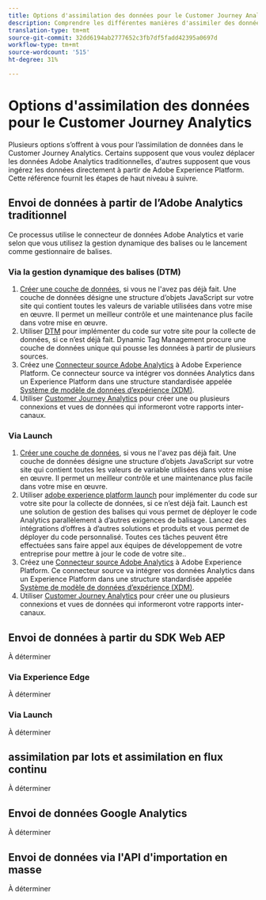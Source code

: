```yaml
---
title: Options d'assimilation des données pour le Customer Journey Analytics
description: Comprendre les différentes manières d'assimiler des données dans un Customer Journey Analytics
translation-type: tm+mt
source-git-commit: 32dd6194ab2777652c3fb7df5fadd42395a0697d
workflow-type: tm+mt
source-wordcount: '515'
ht-degree: 31%

---
```



# Options d&#39;assimilation des données pour le Customer Journey Analytics

Plusieurs options s’offrent à vous pour l’assimilation de données dans le Customer Journey Analytics. Certains supposent que vous voulez déplacer les données Adobe Analytics traditionnelles, d&#39;autres supposent que vous ingérez les données directement à partir de Adobe Experience Platform. Cette référence fournit les étapes de haut niveau à suivre.

## Envoi de données à partir de l’Adobe Analytics traditionnel

Ce processus utilise le connecteur de données Adobe Analytics et varie selon que vous utilisez la gestion dynamique des balises ou le lancement comme gestionnaire de balises.

### Via la gestion dynamique des balises (DTM)

1. [Créer une couche de données](https://docs.adobe.com/content/help/en/analytics/implementation/prepare/data-layer.html), si vous ne l&#39;avez pas déjà fait. Une couche de données désigne une structure d’objets JavaScript sur votre site qui contient toutes les valeurs de variable utilisées dans votre mise en œuvre. Il permet un meilleur contrôle et une maintenance plus facile dans votre mise en œuvre.
1. Utiliser [DTM](https://docs.adobe.com/content/help/fr-FR/analytics/implementation/other/dtm/dtm-implementation-overview.html) pour implémenter du code sur votre site pour la collecte de données, si ce n’est déjà fait. Dynamic Tag Management procure une couche de données unique qui pousse les données à partir de plusieurs sources.
1. Créez une [Connecteur source Adobe Analytics](https://docs.adobe.com/content/help/en/experience-platform/sources/ui-tutorials/create/adobe-applications/analytics.html) à Adobe Experience Platform. Ce connecteur source va intégrer vos données Analytics dans un Experience Platform dans une structure standardisée appelée [Système de modèle de données d’expérience (XDM)](https://docs.adobe.com/content/help/fr-FR/experience-platform/xdm/home.html).
1. Utiliser [Customer Journey Analytics](https://docs.adobe.com/content/help/fr-FR/analytics-platform/using/cja-overview/cja-getting-started.html) pour créer une ou plusieurs connexions et vues de données qui informeront votre rapports inter-canaux.

### Via Launch

1. [Créer une couche de données](https://docs.adobe.com/content/help/en/analytics/implementation/prepare/data-layer.html), si vous ne l&#39;avez pas déjà fait. Une couche de données désigne une structure d’objets JavaScript sur votre site qui contient toutes les valeurs de variable utilisées dans votre mise en œuvre. Il permet un meilleur contrôle et une maintenance plus facile dans votre mise en œuvre.
1. Utiliser [adobe experience platform launch](https://docs.adobe.com/content/help/en/analytics/implementation/launch/overview.html) pour implémenter du code sur votre site pour la collecte de données, si ce n’est déjà fait. Launch est une solution de gestion des balises qui vous permet de déployer le code Analytics parallèlement à d’autres exigences de balisage. Lancez des intégrations d’offres à d’autres solutions et produits et vous permet de déployer du code personnalisé. Toutes ces tâches peuvent être effectuées sans faire appel aux équipes de développement de votre entreprise pour mettre à jour le code de votre site..
1. Créez une [Connecteur source Adobe Analytics](https://docs.adobe.com/content/help/en/experience-platform/sources/ui-tutorials/create/adobe-applications/analytics.html) à Adobe Experience Platform. Ce connecteur source va intégrer vos données Analytics dans un Experience Platform dans une structure standardisée appelée [Système de modèle de données d’expérience (XDM)](https://docs.adobe.com/content/help/en/experience-platform/xdm/home.html).
1. Utiliser [Customer Journey Analytics](https://docs.adobe.com/content/help/en/analytics-platform/using/cja-overview/cja-getting-started.html) pour créer une ou plusieurs connexions et vues de données qui informeront votre rapports inter-canaux.

## Envoi de données à partir du SDK Web AEP

À déterminer

### Via Experience Edge

À déterminer

### Via Launch

À déterminer

## assimilation par lots et assimilation en flux continu

À déterminer

## Envoi de données Google Analytics

À déterminer

## Envoi de données via l&#39;API d&#39;importation en masse

À déterminer